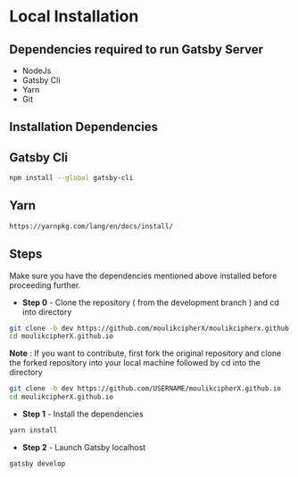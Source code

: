 # Local Installation

## Dependencies required to run Gatsby Server

- NodeJs
- Gatsby Cli
- Yarn
- Git

## Installation Dependencies

## Gatsby Cli

```sh
npm install --global gatsby-cli
````

## Yarn

```sh
https://yarnpkg.com/lang/en/docs/install/
````

## Steps

Make sure you have the dependencies mentioned above installed before proceeding further.

- **Step 0** - Clone the repository ( from the development branch ) and cd into directory
```sh
git clone -b dev https://github.com/moulikcipherX/moulikcipherx.github.io.git
cd moulikcipherX.github.io
````
**Note** : If you want to contribute, first fork the original repository and clone the forked repository into your local machine followed by cd into the directory

```sh
git clone -b dev https://github.com/USERNAME/moulikcipherX.github.io
cd moulikcipherX.github.io
````

- **Step 1** - Install the dependencies
```sh
yarn install
````

- **Step 2** - Launch Gatsby localhost
```sh
gatsby develop
````
